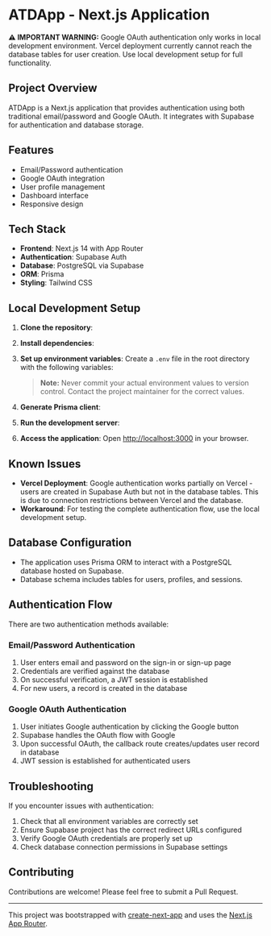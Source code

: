 # ATDApp - Next.js Application

**⚠️ IMPORTANT WARNING:** Google OAuth authentication only works in local development environment. Vercel deployment currently cannot reach the database tables for user creation. Use local development setup for full functionality.

## Project Overview

ATDApp is a Next.js application that provides authentication using both traditional email/password and Google OAuth. It integrates with Supabase for authentication and database storage.

## Features

- Email/Password authentication
- Google OAuth integration
- User profile management
- Dashboard interface
- Responsive design

## Tech Stack

- **Frontend**: Next.js 14 with App Router
- **Authentication**: Supabase Auth
- **Database**: PostgreSQL via Supabase
- **ORM**: Prisma
- **Styling**: Tailwind CSS

## Local Development Setup

1. **Clone the repository**:

2. **Install dependencies**:

3. **Set up environment variables**: Create a `.env` file in the root directory with the following variables:

   > **Note:** Never commit your actual environment values to version control. Contact the project maintainer for the correct values.

4. **Generate Prisma client**:

5. **Run the development server**:

6. **Access the application**: Open [http://localhost:3000](http://localhost:3000) in your browser.

## Known Issues

- **Vercel Deployment**: Google authentication works partially on Vercel - users are created in Supabase Auth but not in the database tables. This is due to connection restrictions between Vercel and the database.
- **Workaround**: For testing the complete authentication flow, use the local development setup.

## Database Configuration

- The application uses Prisma ORM to interact with a PostgreSQL database hosted on Supabase.
- Database schema includes tables for users, profiles, and sessions.

## Authentication Flow

There are two authentication methods available:

### Email/Password Authentication

1. User enters email and password on the sign-in or sign-up page
2. Credentials are verified against the database
3. On successful verification, a JWT session is established
4. For new users, a record is created in the database

### Google OAuth Authentication

1. User initiates Google authentication by clicking the Google button
2. Supabase handles the OAuth flow with Google
3. Upon successful OAuth, the callback route creates/updates user record in database
4. JWT session is established for authenticated users

## Troubleshooting

If you encounter issues with authentication:

1. Check that all environment variables are correctly set
2. Ensure Supabase project has the correct redirect URLs configured
3. Verify Google OAuth credentials are properly set up
4. Check database connection permissions in Supabase settings

## Contributing

Contributions are welcome! Please feel free to submit a Pull Request.

---

This project was bootstrapped with [create-next-app](https://nextjs.org/docs/app/api-reference/cli/create-next-app) and uses the [Next.js App Router](https://nextjs.org/docs/app).
